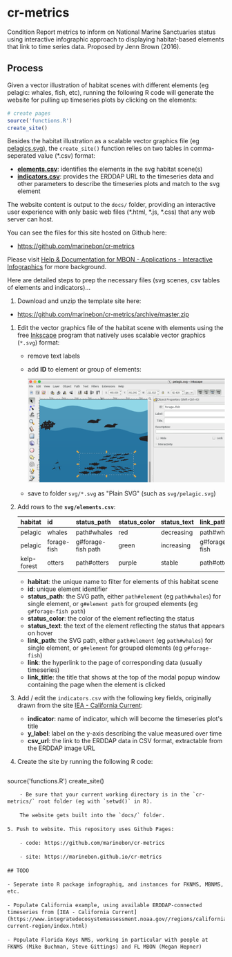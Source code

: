 # cr-metrics

Condition Report metrics to inform on National Marine Sanctuaries status using interactive infographic approach to displaying habitat-based elements that link to time series data. Proposed by Jenn Brown (2016).

## Process

Given a vector illustration of habitat scenes with different elements (eg pelagic: whales, fish, etc), running the following R code will generate the website for pulling up timeseries plots by clicking on the elements:

```R
# create pages
source('functions.R')
create_site()
```

Besides the habitat illustration as a scalable vector graphics file (eg [pelagics.svg](https://github.com/marinebon/cr-metrics/blob/master/svg/pelagic.svg)), the `create_site()` function relies on two tables in comma-seperated value (\*.csv) format:

- [**elements.csv**](https://github.com/marinebon/cr-metrics/blob/master/svg/elements.csv): identifies the elements in the svg habitat scene(s)
- [**indicators.csv**](https://github.com/marinebon/cr-metrics/blob/master/svg/indicators.csv): provides the ERDDAP URL to the timeseries data and other parameters to describe the timeseries plots and match to the svg element

The website content is output to the `docs/` folder, providing an interactive user experience with only basic web files (\*.html, \*.js, \*.css) that any web server can host.

You can see the files for this site hosted on Github here:

- https://github.com/marinebon/cr-metrics

Please visit [Help & Documentation for MBON - Applications - Interactive Infographics](https://marinebon.github.io/help/apps.html#interactive-infographics) for more background.

Here are detailed steps to prep the necessary files (svg scenes, csv tables of elements and indicators)...

1. Download and unzip the template site here:

- https://github.com/marinebon/cr-metrics/archive/master.zip

1. Edit the vector graphics file of the habitat scene with elements using the free [Inkscape](http://inkscape.org) program that natively uses scalable vector graphics (`*.svg`) format:
    - remove text labels
    - add **ID** to element or group of elements:
    
        ![](img/inkscape-screenshot_svg-id.png)
    - save to folder `svg/*.svg` as "Plain SVG" (such as `svg/pelagic.svg`)
    
2. Add rows to the **`svg/elements.csv`**:

    habitat     | id          | status_path        | status_color | status_text | link_path     | link                   | link_title
    ------------|-------------|-----------------|--------------|-------------|---------------|------------------------|------------
    pelagic     | whales      | path#whales        | red          | decreasing  | path#whales   | ./pages/pinnipeds.html | Whales
    pelagic     | forage-fish | g#forage-fish path | green        | increasing  | g#forage-fish | ./pages/pinnipeds.html | Forage Fish
    kelp-forest | otters      | path#otters         | purple       | stable      | path#otter    | ./pages/pinnipeds.html | Sea Otters
    
    - **habitat**: the unique name to filter for elements of this habitat scene
    - **id**: unique element identifier
    - **status_path**: the SVG path, either `path#element` (eg `path#whales`) for single element, or `g#element path` for grouped elements (eg `g#forage-fish path`)
    - **status_color**: the color of the element reflecting the status
    - **status_text**: the text of the element reflecting the status that appears on hover
    - **link_path**: the SVG path, either `path#element` (eg `path#whales`) for single element, or `g#element` for grouped elements (eg `g#forage-fish`)
    - **link**: the hyperlink to the page of corresponding data (usually timeseries)
    - **link_title**: the title that shows at the top of the modal popup window containing the page when the element is clicked

3. Add / edit the `indicators.csv` with the following key fields, originally drawn from the site [IEA - California Current](https://www.integratedecosystemassessment.noaa.gov//regions/california-current-region/index.html):

    - **indicator**: name of indicator, which will become the timeseries plot's title
    - **y_label**: label on the y-axis describing the value measured over time
    - **csv_url**: the link to the ERDDAP data in CSV format, extractable from the ERDDAP image URL
    
4. Create the site by running the following R code:

    ```R
source('functions.R')
create_site()
```
    - Be sure that your current working directory is in the `cr-metrics/` root folder (eg with `setwd()` in R).

    The website gets built into the `docs/` folder.

5. Push to website. This repository uses Github Pages:

    - code: https://github.com/marinebon/cr-metrics

    - site: https://marinebon.github.io/cr-metrics

## TODO

- Seperate into R package infographiq, and instances for FKNMS, MBNMS, etc.

- Populate California example, using available ERDDAP-connected timeseries from [IEA - California Current](https://www.integratedecosystemassessment.noaa.gov//regions/california-current-region/index.html)

- Populate Florida Keys NMS, working in particular with people at FKNMS (Mike Buchman, Steve Gittings) and FL MBON (Megan Hepner)

